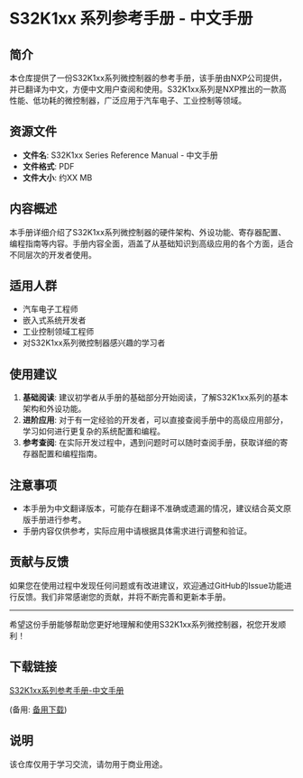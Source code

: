 # S32K1xx 系列参考手册 - 中文手册

## 简介

本仓库提供了一份S32K1xx系列微控制器的参考手册，该手册由NXP公司提供，并已翻译为中文，方便中文用户查阅和使用。S32K1xx系列是NXP推出的一款高性能、低功耗的微控制器，广泛应用于汽车电子、工业控制等领域。

## 资源文件

- **文件名**: S32K1xx Series Reference Manual - 中文手册
- **文件格式**: PDF
- **文件大小**: 约XX MB

## 内容概述

本手册详细介绍了S32K1xx系列微控制器的硬件架构、外设功能、寄存器配置、编程指南等内容。手册内容全面，涵盖了从基础知识到高级应用的各个方面，适合不同层次的开发者使用。

## 适用人群

- 汽车电子工程师
- 嵌入式系统开发者
- 工业控制领域工程师
- 对S32K1xx系列微控制器感兴趣的学习者

## 使用建议

1. **基础阅读**: 建议初学者从手册的基础部分开始阅读，了解S32K1xx系列的基本架构和外设功能。
2. **进阶应用**: 对于有一定经验的开发者，可以直接查阅手册中的高级应用部分，学习如何进行更复杂的系统配置和编程。
3. **参考查阅**: 在实际开发过程中，遇到问题时可以随时查阅手册，获取详细的寄存器配置和编程指南。

## 注意事项

- 本手册为中文翻译版本，可能存在翻译不准确或遗漏的情况，建议结合英文原版手册进行参考。
- 手册内容仅供参考，实际应用中请根据具体需求进行调整和验证。

## 贡献与反馈

如果您在使用过程中发现任何问题或有改进建议，欢迎通过GitHub的Issue功能进行反馈。我们非常感谢您的贡献，并将不断完善和更新本手册。

---

希望这份手册能够帮助您更好地理解和使用S32K1xx系列微控制器，祝您开发顺利！

## 下载链接
[S32K1xx系列参考手册-中文手册](https://pan.quark.cn/s/a46d28f7f35f) 

(备用: [备用下载](https://pan.baidu.com/s/1OZbdujk7i3bEw6mKrg1B9Q?pwd=7ye1))

## 说明

该仓库仅用于学习交流，请勿用于商业用途。
